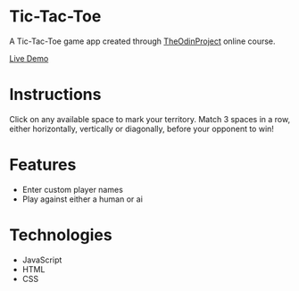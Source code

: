 # Tic-Tac-Toe

A Tic-Tac-Toe game app created through [TheOdinProject](https://www.theodinproject.com) online course.

[Live Demo](https://redraptor10.github.io/Tic-Tac-Toe)

# Instructions
Click on any available space to mark your territory. Match 3 spaces in a row, either horizontally, vertically or diagonally, before your opponent to win!

# Features

- Enter custom player names
- Play against either a human or ai

# Technologies

- JavaScript
- HTML
- CSS